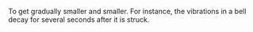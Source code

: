 To get gradually smaller and smaller. For instance, the vibrations in a
bell decay for several seconds after it is struck.
